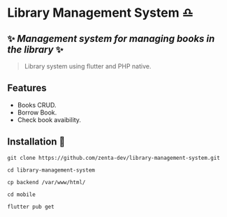 # Library Management System ♎
## ✨ _Management system for managing books in the library_ ✨
> Library system using flutter and PHP native.

## Features
- Books CRUD. 
- Borrow Book.
- Check book avaibility.

## Installation 🚀

```
git clone https://github.com/zenta-dev/library-management-system.git
```
```
cd library-management-system
```
```
cp backend /var/www/html/
```
```
cd mobile
```
```
flutter pub get
```

